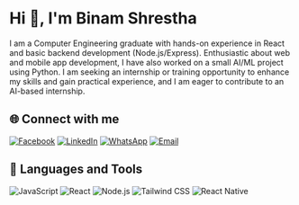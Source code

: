 # Hi 👋, I'm Binam Shrestha

I am a Computer Engineering graduate with hands-on experience in React and basic backend development (Node.js/Express). Enthusiastic about web and mobile app development, I have also worked on a small AI/ML project using Python. I am seeking an internship or training opportunity to enhance my skills and gain practical experience, and I am eager to contribute to an AI-based internship.

## 🌐 Connect with me  
[![Facebook](https://img.shields.io/badge/Facebook-1877F2?style=flat&logo=facebook&logoColor=white)](https://www.facebook.com/binam.shrestha.948)
[![LinkedIn](https://img.shields.io/badge/LinkedIn-0A66C2?style=flat&logo=linkedin&logoColor=white)](https://linkedin.com/in/binam-shrestha-910543379)
[![WhatsApp](https://img.shields.io/badge/WhatsApp-25D366?style=flat&logo=whatsapp&logoColor=white)](https://wa.me/9865250834)
[![Email](https://img.shields.io/badge/Email-D14836?style=flat&logo=gmail&logoColor=white)](mailto:binamshrestha770@gmail.com)

## 🚀 Languages and Tools
![JavaScript](https://img.shields.io/badge/-JavaScript-F7DF1E?style=flat&logo=javascript&logoColor=000)
![React](https://img.shields.io/badge/-React-20232A?style=flat&logo=react&logoColor=61DAFB)
![Node.js](https://img.shields.io/badge/-Node.js-43853D?style=flat&logo=node.js&logoColor=white)
![Tailwind CSS](https://img.shields.io/badge/-Tailwind%20CSS-06B6D4?style=flat&logo=tailwind-css&logoColor=white)
![React Native](https://img.shields.io/badge/-React%20Native-20232A?style=flat&logo=react&logoColor=61DAFB)
